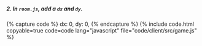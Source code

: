 ##### 2. In `room.js`, add a `dx` and `dy`.

{% capture code %}
	dx: 0,
	dy: 0,
{% endcapture %}
{% include code.html copyable=true code=code lang="javascript" file="code/client/src/game.js" %}
